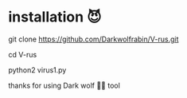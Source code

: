 # installation 😈

git clone https://github.com/Darkwolfrabin/V-rus.git

cd V-rus 

python2 virus1.py






thanks for using Dark wolf 🐺👿 tool
